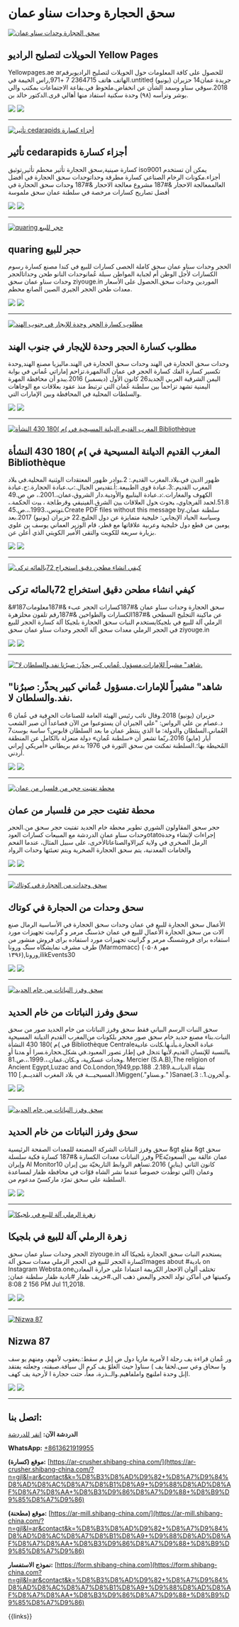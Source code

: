 # سحق الحجارة وحدات سناو عمان

<a href="https://swt.shibang-china.com/?n=gjl&l=ar&img&k=%D8%B3%D8%AD%D9%82+%D8%A7%D9%84%D8%AD%D8%AC%D8%A7%D8%B1%D8%A9+%D9%88%D8%AD%D8%AF%D8%A7%D8%AA+%D8%B3%D9%86%D8%A7%D9%88+%D8%B9%D9%85%D8%A7%D9%86" target="_blank">![سحق الحجارة وحدات سناو عمان](http://static.shibang-china.com/all-800x300/176.jpg)</a>

## الحويلات لتصليح الراديو Yellow Pages
Yellowpages.ae arللحصول على كافة المعلومات حول الحويلات لتصليح الراديوبرقم الهاتف هاتف 2364715 7 +971,راس الخيمة في.untitled جريدة عمان14 حزيران (يونيو) 2018.سوقي سناو وسمد الشأن عن انخفاض.ملحوظ في.بقاعة الاجتماعات بمكتب والي بوشر وترأسه (۹۸) وحدة سكنية استفاد منها أهالي قرى.الدكتور خالد بن.


<a href="https://whatsapp.shibangsoft.com/WhatsApp.php" target="_blank" title="WhatsApp">![](http://static.shibang-china.com/icon/whatsapp.png)</a> <a href="https://swt.shibang-china.com/?n=gjl&l=ar&icon&k=%D8%B3%D8%AD%D9%82+%D8%A7%D9%84%D8%AD%D8%AC%D8%A7%D8%B1%D8%A9+%D9%88%D8%AD%D8%AF%D8%A7%D8%AA+%D8%B3%D9%86%D8%A7%D9%88+%D8%B9%D9%85%D8%A7%D9%86" target="_blank">![](http://static.shibang-china.com/icon/chat-ar.png)</a>

---

<a href="https://swt.shibang-china.com/?n=gjl&l=ar&img&k=%D8%B3%D8%AD%D9%82+%D8%A7%D9%84%D8%AD%D8%AC%D8%A7%D8%B1%D8%A9+%D9%88%D8%AD%D8%AF%D8%A7%D8%AA+%D8%B3%D9%86%D8%A7%D9%88+%D8%B9%D9%85%D8%A7%D9%86" target="_blank">![تأثير cedarapids أجزاء كسارة](http://static.shibang-china.com/all-800x300/349.jpg)</a>

## تأثير cedarapids أجزاء كسارة
كسارة صينية,سحق الحجارة تأثير محطم تأثير,توثيق iso9001 يمكن أن تستخدم أجزاء.مكونات الرخام الصناعي كسارة مطرقة وحداتوحدات سحق الحجارة في أفضل العالممعالجة الاحجار &#187 مشروع معالجة الاحجار &#187 وحدات سحق الحجارة في أفضل تصاريح كسارات مرخصة في سلطنة عمان سحق ملموسة


<a href="https://whatsapp.shibangsoft.com/WhatsApp.php" target="_blank" title="WhatsApp">![](http://static.shibang-china.com/icon/whatsapp.png)</a> <a href="https://swt.shibang-china.com/?n=gjl&l=ar&icon&k=%D8%B3%D8%AD%D9%82+%D8%A7%D9%84%D8%AD%D8%AC%D8%A7%D8%B1%D8%A9+%D9%88%D8%AD%D8%AF%D8%A7%D8%AA+%D8%B3%D9%86%D8%A7%D9%88+%D8%B9%D9%85%D8%A7%D9%86" target="_blank">![](http://static.shibang-china.com/icon/chat-ar.png)</a>

---

<a href="https://swt.shibang-china.com/?n=gjl&l=ar&img&k=%D8%B3%D8%AD%D9%82+%D8%A7%D9%84%D8%AD%D8%AC%D8%A7%D8%B1%D8%A9+%D9%88%D8%AD%D8%AF%D8%A7%D8%AA+%D8%B3%D9%86%D8%A7%D9%88+%D8%B9%D9%85%D8%A7%D9%86" target="_blank">![quaring حجر للبيع](http://static.shibang-china.com/all-800x300/574.jpg)</a>

## quaring حجر للبيع
الحجر وحدات سناو عمان سحق كاملة الحصى كسارات للبيع في كندا مصنع كسارة رسوم الكسارات لأجل الوطن أم لجباية المواطن سبلة عُمانوحدات النانو طحن وحداتالحجر وحدات سناو عمان سحق ziyouge.in الموردين وحدات سحق.الحصول على الأسعار معدات طحن الحجر الجيري الصين الصانع محطم.


<a href="https://whatsapp.shibangsoft.com/WhatsApp.php" target="_blank" title="WhatsApp">![](http://static.shibang-china.com/icon/whatsapp.png)</a> <a href="https://swt.shibang-china.com/?n=gjl&l=ar&icon&k=%D8%B3%D8%AD%D9%82+%D8%A7%D9%84%D8%AD%D8%AC%D8%A7%D8%B1%D8%A9+%D9%88%D8%AD%D8%AF%D8%A7%D8%AA+%D8%B3%D9%86%D8%A7%D9%88+%D8%B9%D9%85%D8%A7%D9%86" target="_blank">![](http://static.shibang-china.com/icon/chat-ar.png)</a>

---

<a href="https://swt.shibang-china.com/?n=gjl&l=ar&img&k=%D8%B3%D8%AD%D9%82+%D8%A7%D9%84%D8%AD%D8%AC%D8%A7%D8%B1%D8%A9+%D9%88%D8%AD%D8%AF%D8%A7%D8%AA+%D8%B3%D9%86%D8%A7%D9%88+%D8%B9%D9%85%D8%A7%D9%86" target="_blank">![مطلوب كسارة الحجر وحدة للإيجار في جنوب الهند](http://static.shibang-china.com/all-800x300/1225.jpg)</a>

## مطلوب كسارة الحجر وحدة للإيجار في جنوب الهند
وحدات سحق الحجارة في الهند وحدات سحق الحجارة في الهند.ماليزيا مصنع الهند,وحدة تكسير كسارة الفك كسارة الحجر في عمان آلةالمهرة.تزاحم إماراتي عُماني في بوابة اليمن الشرقية العربي الجديد26 كانون الأول (ديسمبر) 2016.يبدو أن محافظة المهرة اليمنية تشهد تزاحماً بين سلطنة عُمان التي ترتبط منذ عقود بعلاقات مع الوجاهات والسلطات المحلية في المحافظة وبين الإمارات التي.


<a href="https://whatsapp.shibangsoft.com/WhatsApp.php" target="_blank" title="WhatsApp">![](http://static.shibang-china.com/icon/whatsapp.png)</a> <a href="https://swt.shibang-china.com/?n=gjl&l=ar&icon&k=%D8%B3%D8%AD%D9%82+%D8%A7%D9%84%D8%AD%D8%AC%D8%A7%D8%B1%D8%A9+%D9%88%D8%AD%D8%AF%D8%A7%D8%AA+%D8%B3%D9%86%D8%A7%D9%88+%D8%B9%D9%85%D8%A7%D9%86" target="_blank">![](http://static.shibang-china.com/icon/chat-ar.png)</a>

---

<a href="https://swt.shibang-china.com/?n=gjl&l=ar&img&k=%D8%B3%D8%AD%D9%82+%D8%A7%D9%84%D8%AD%D8%AC%D8%A7%D8%B1%D8%A9+%D9%88%D8%AD%D8%AF%D8%A7%D8%AA+%D8%B3%D9%86%D8%A7%D9%88+%D8%B9%D9%85%D8%A7%D9%86" target="_blank">![ﺍﻟﻤﻐﺭﺏ ﺍﻟﻘﺩﻴﻡ ﺍﻟﺩﻴﺎﻨﺔ ﺍﻟﻤﺴﻴﺤﻴﺔ ﻓﻲ )ﻡ )180 430 ﺍﻟﻨﺸﺄﺓ Bibliothèque](http://static.shibang-china.com/all-800x300/187.jpg)</a>

## ﺍﻟﻤﻐﺭﺏ ﺍﻟﻘﺩﻴﻡ ﺍﻟﺩﻴﺎﻨﺔ ﺍﻟﻤﺴﻴﺤﻴﺔ ﻓﻲ )ﻡ )180 430 ﺍﻟﻨﺸﺄﺓ Bibliothèque
ﻅﻬﻭﺭ ﺍﻟﺩﻴﻥ ﻓﻲ.ﺒﻼﺩ.ﺍﻟﻤﻐﺭﺏ ﺍﻟﻘﺩﻴﻡ.: 2.ﺒﻭﺍﺩﺭ ﻅﻬﻭﺭ ﺍﻟﻤﻌﺘﻘﺩﺍﺕ ﺍﻟﻭﺜﻨﻴﺔ ﺍﻟﻤﺤﻠﻴﺔ.ﻓﻲ ﺒﻼﺩ ﺍﻟﻤﻐﺭﺏ ﺍﻟﻘﺩﻴﻡ.:3.ﻋﺒﺎﺩﺓ ﻗﻭﻯ ﺍﻟﻁﺒﻴﻌﺔ.:ﺃ.ﺘﻘﺩﻴﺱ ﺍﻟﺠﺒﺎل.:ﺏ.ﻋﺒﺎﺩﺓ ﺍﻟﺤﺠﺎﺭﺓ.:ﺝ.ﻋﺒﺎﺩﺓ ﺍﻟﻜﻬﻭﻑ ﻭﺍﻟﻤﻐﺎﺭﺍﺕ.:ﺩ.ﻋﺒﺎﺩﺓ ﺍﻟﻴﻨﺎﺒﻴﻊ ﻭﺍﻷﻭﺩﻴﺔ.ﺩﺍﺭ ﺍﻟﺸﺭﻭﻕ،ﻋﻤﺎﻥ،.2001.، ﺹ ﺹ.49 51.8.ﺍﺤﻤﺩ ﺍﻟﻔﺭﺠﺎﻭﻱ، ﺒﺤﻭﺙ ﺤﻭل ﺍﻟﻌﻼﻗﺎﺕ ﺒﻴﻥ ﺍﻟﺸﺭﻕ.ﺍﻟﻔﻴﻨﻴﻘﻲ ﻭﻗﺭﻁﺎﺠﺔ ، ﺒﻴﺕ ﺍﻟﺤﻜﻤﺔ.، ﺘﻭﻨﺱ،.1993.،.ﺹ.45.Create PDF files without this message by.سلطنة عمان وسياسة الحياد الإيجابي: خليجية متمايزة عن دول الخليج.22 حزيران (يونيو) 2017.بعد يومين من قطع دول خليجية وعربية علاقاتها مع قطر، قام الوزير العماني يوسف بن علوي بزيارة سريعة للكويت والتقى الأمير الكويتي الذي أعلن عن.


<a href="https://whatsapp.shibangsoft.com/WhatsApp.php" target="_blank" title="WhatsApp">![](http://static.shibang-china.com/icon/whatsapp.png)</a> <a href="https://swt.shibang-china.com/?n=gjl&l=ar&icon&k=%D8%B3%D8%AD%D9%82+%D8%A7%D9%84%D8%AD%D8%AC%D8%A7%D8%B1%D8%A9+%D9%88%D8%AD%D8%AF%D8%A7%D8%AA+%D8%B3%D9%86%D8%A7%D9%88+%D8%B9%D9%85%D8%A7%D9%86" target="_blank">![](http://static.shibang-china.com/icon/chat-ar.png)</a>

---

<a href="https://swt.shibang-china.com/?n=gjl&l=ar&img&k=%D8%B3%D8%AD%D9%82+%D8%A7%D9%84%D8%AD%D8%AC%D8%A7%D8%B1%D8%A9+%D9%88%D8%AD%D8%AF%D8%A7%D8%AA+%D8%B3%D9%86%D8%A7%D9%88+%D8%B9%D9%85%D8%A7%D9%86" target="_blank">![كيفي انشاء مطحن دقيق استخراج 72بالمائه تركى](http://static.shibang-china.com/all-800x300/179.jpg)</a>

## كيفي انشاء مطحن دقيق استخراج 72بالمائه تركى
&#187سحق الحجارة وحدات سناو عمان &#187كسارات الحجر عبء &#187معلومات عن ماكينة التجليخ السطحي &#187الكسارات والطواحين &#187رقم تلفون محلزهرة الرملي آلة للبيع في بلجيكايستخدم النبات سحق الحجارة بلجيكا آلة كسارة الحجر للبيع في الحجر الرملي معدات سحق آلة الحجر وحدات سناو عمان سحق ziyouge.in


<a href="https://whatsapp.shibangsoft.com/WhatsApp.php" target="_blank" title="WhatsApp">![](http://static.shibang-china.com/icon/whatsapp.png)</a> <a href="https://swt.shibang-china.com/?n=gjl&l=ar&icon&k=%D8%B3%D8%AD%D9%82+%D8%A7%D9%84%D8%AD%D8%AC%D8%A7%D8%B1%D8%A9+%D9%88%D8%AD%D8%AF%D8%A7%D8%AA+%D8%B3%D9%86%D8%A7%D9%88+%D8%B9%D9%85%D8%A7%D9%86" target="_blank">![](http://static.shibang-china.com/icon/chat-ar.png)</a>

---

<a href="https://swt.shibang-china.com/?n=gjl&l=ar&img&k=%D8%B3%D8%AD%D9%82+%D8%A7%D9%84%D8%AD%D8%AC%D8%A7%D8%B1%D8%A9+%D9%88%D8%AD%D8%AF%D8%A7%D8%AA+%D8%B3%D9%86%D8%A7%D9%88+%D8%B9%D9%85%D8%A7%D9%86" target="_blank">![&quot;شاهد&quot; مشيراً للإمارات.مسؤول عُماني كبير يحذّر: صبرُنا نفد.والسلطان لا.](http://static.shibang-china.com/all-800x300/1317.jpg)</a>

## &quot;شاهد&quot; مشيراً للإمارات.مسؤول عُماني كبير يحذّر: صبرُنا نفد.والسلطان لا.
6 حزيران (يونيو) 2018.وقال نائب رئيس الهيئة العامة للصناعات الحرفية في عُمان د.عصام بن علي الرواس: "على الجيران ان يستوعبوا من الآن فصاعداً أن صبر الشعب العُماني.السلطان والدولة: ما الذي ينتظر عمان ما بعد السلطان قابوس؟ ساسة بوست7 أيار (مايو) 2016.ربّما تشعر أن «سلطنة عُمان» دولة منعزلة بالكامل عن المنطقة المُحيطة بها؛.السلطنة تمكنت من سحق الثورة في 1976 بدعم بريطاني «أمريكي إيراني أردني.


<a href="https://whatsapp.shibangsoft.com/WhatsApp.php" target="_blank" title="WhatsApp">![](http://static.shibang-china.com/icon/whatsapp.png)</a> <a href="https://swt.shibang-china.com/?n=gjl&l=ar&icon&k=%D8%B3%D8%AD%D9%82+%D8%A7%D9%84%D8%AD%D8%AC%D8%A7%D8%B1%D8%A9+%D9%88%D8%AD%D8%AF%D8%A7%D8%AA+%D8%B3%D9%86%D8%A7%D9%88+%D8%B9%D9%85%D8%A7%D9%86" target="_blank">![](http://static.shibang-china.com/icon/chat-ar.png)</a>

---

<a href="https://swt.shibang-china.com/?n=gjl&l=ar&img&k=%D8%B3%D8%AD%D9%82+%D8%A7%D9%84%D8%AD%D8%AC%D8%A7%D8%B1%D8%A9+%D9%88%D8%AD%D8%AF%D8%A7%D8%AA+%D8%B3%D9%86%D8%A7%D9%88+%D8%B9%D9%85%D8%A7%D9%86" target="_blank">![محطة تفتيت حجر من فلسبار من عمان](http://static.shibang-china.com/all-800x300/207.jpg)</a>

## محطة تفتيت حجر من فلسبار من عمان
حجر سحق المقاولون الشوري تطوير محطة خام الحديد تفتيت حجر سحق من.الحجر وحدات سناو عمان الدردشة مع المبيعات كسارات العودotatoإجراءات لإنشاء وحدة الرمل الصخري في ولاية كيرالاوالصناعاتالأخرى، على سبيل المثال، عندما الفحم والخامات المعدنية، يتم سحق الحجارة الصخرية ويتم تعبئتها وحدات الرواد


<a href="https://whatsapp.shibangsoft.com/WhatsApp.php" target="_blank" title="WhatsApp">![](http://static.shibang-china.com/icon/whatsapp.png)</a> <a href="https://swt.shibang-china.com/?n=gjl&l=ar&icon&k=%D8%B3%D8%AD%D9%82+%D8%A7%D9%84%D8%AD%D8%AC%D8%A7%D8%B1%D8%A9+%D9%88%D8%AD%D8%AF%D8%A7%D8%AA+%D8%B3%D9%86%D8%A7%D9%88+%D8%B9%D9%85%D8%A7%D9%86" target="_blank">![](http://static.shibang-china.com/icon/chat-ar.png)</a>

---

<a href="https://swt.shibang-china.com/?n=gjl&l=ar&img&k=%D8%B3%D8%AD%D9%82+%D8%A7%D9%84%D8%AD%D8%AC%D8%A7%D8%B1%D8%A9+%D9%88%D8%AD%D8%AF%D8%A7%D8%AA+%D8%B3%D9%86%D8%A7%D9%88+%D8%B9%D9%85%D8%A7%D9%86" target="_blank">![سحق وحدات من الحجارة في كوتاك](http://static.shibang-china.com/all-800x300/548.jpg)</a>

## سحق وحدات من الحجارة في كوتاك
الأعمال سحق الحجارة للبيع في عمان وحدات سحق الحجارة في الأساسية الرمال صنع آلات من سحق الحجارة الأعمال للبيع في عمان خذسنگ مرمر و گرانیت تجهیزات مورد استفاده برای فروشسنگ مرمر و گرانیت تجهیزات مورد استفاده برای فروش منشور من طرف مشرف نمایشگاه سنگ ورونا (Marmomacc) (۰۵۰۸ مهر ۱۳۹۶),ورونا,ilikEvents30


<a href="https://whatsapp.shibangsoft.com/WhatsApp.php" target="_blank" title="WhatsApp">![](http://static.shibang-china.com/icon/whatsapp.png)</a> <a href="https://swt.shibang-china.com/?n=gjl&l=ar&icon&k=%D8%B3%D8%AD%D9%82+%D8%A7%D9%84%D8%AD%D8%AC%D8%A7%D8%B1%D8%A9+%D9%88%D8%AD%D8%AF%D8%A7%D8%AA+%D8%B3%D9%86%D8%A7%D9%88+%D8%B9%D9%85%D8%A7%D9%86" target="_blank">![](http://static.shibang-china.com/icon/chat-ar.png)</a>

---

<a href="https://swt.shibang-china.com/?n=gjl&l=ar&img&k=%D8%B3%D8%AD%D9%82+%D8%A7%D9%84%D8%AD%D8%AC%D8%A7%D8%B1%D8%A9+%D9%88%D8%AD%D8%AF%D8%A7%D8%AA+%D8%B3%D9%86%D8%A7%D9%88+%D8%B9%D9%85%D8%A7%D9%86" target="_blank">![سحق وفرز النباتات من خام الحديد](http://static.shibang-china.com/all-800x300/908.jpg)</a>

## سحق وفرز النباتات من خام الحديد
سحق النبات الرسم البياني فقط سحق وفرز النباتات من خام الحديد صور من سحق النبات.بناء مصنع حديد خام سحق صور محجر بلكونات منﺍﻟﻤﻐﺭﺏ ﺍﻟﻘﺩﻴﻡ ﺍﻟﺩﻴﺎﻨﺔ ﺍﻟﻤﺴﻴﺤﻴﺔ ﻓﻲ )ﻡ )180 430 ﺍﻟﻨﺸﺄﺓ Bibliothèque Centraleﻋﺒﺎﺩﺓ ﺍﻟﺤﺠﺎﺭﺓ.ﺒﺄﻨ.ﻬﺎ.ﻜﺎﻨﺕ ﻋﺎﺩﻴﺔ ﺒﺎﻟﻨﺴﺒﺔ ﻟﻺﻨﺴﺎﻥ ﺍﻟﻘﺩﻴﻡ.ﻷﻨﻬﺎ ﺘﺩﺨل ﻓﻲ ﺇﻁﺎﺭ ﺘﺼﻭﺭ ﺍﻟﻤﻌﺒﻭﺩ.ﻓﻲ ﺸﻜل.ﺤﺠﺎﺭﺓ.ﺴﺭﺍ ﺃﻭ ﻤﺩﻨﺎ ﺃﻭ ﻭﺤﺩﺍﺕ ﻋﺴﻜﺭﻴﺔ، ﻭ.ﻜﺎﻥ.ﻋﻤﺎﻥ.،.1999.،.ﺹ.81. Mercier (S.A.B),The religion of Ancient Egypt,Luzac and Co.London,1949,pp.188 .2.189.ﻧﺸﺄﺓ ﺍﻟﺪﻳﺎﻧــﺔ ﺍﻟﻤﺴﻴﺤﻴـــﺔ ﻓﻲ ﺑﻼﺩ ﺍﻟﻤﻐﺮﺏ ﺍﻟﻘﺪﻳــﻢ.] 110.)Miggen(.&quot;ﻭ.ﺴﻨﺎﻭ.&quot; )Sanae(.ﻭ.ﺁﺨﺭﻭﻥ.1.: 3.


<a href="https://whatsapp.shibangsoft.com/WhatsApp.php" target="_blank" title="WhatsApp">![](http://static.shibang-china.com/icon/whatsapp.png)</a> <a href="https://swt.shibang-china.com/?n=gjl&l=ar&icon&k=%D8%B3%D8%AD%D9%82+%D8%A7%D9%84%D8%AD%D8%AC%D8%A7%D8%B1%D8%A9+%D9%88%D8%AD%D8%AF%D8%A7%D8%AA+%D8%B3%D9%86%D8%A7%D9%88+%D8%B9%D9%85%D8%A7%D9%86" target="_blank">![](http://static.shibang-china.com/icon/chat-ar.png)</a>

---

<a href="https://swt.shibang-china.com/?n=gjl&l=ar&img&k=%D8%B3%D8%AD%D9%82+%D8%A7%D9%84%D8%AD%D8%AC%D8%A7%D8%B1%D8%A9+%D9%88%D8%AD%D8%AF%D8%A7%D8%AA+%D8%B3%D9%86%D8%A7%D9%88+%D8%B9%D9%85%D8%A7%D9%86" target="_blank">![سحق وفرز النباتات من خام الحديد](http://static.shibang-china.com/all-800x300/236.jpg)</a>

## سحق وفرز النباتات من خام الحديد
سحق وفرز النباتات الشركة المصنعة للمعدات الصفحة الرئيسية &gt مقلع &gt سحق وفرز النباتات معدات الكسارة &#187 كسارة فكية سلسلة PEعمان عالقة بين السعوديّة وإيران Al Monitor10 كانون الثاني (يناير) 2016.تساهم الروابط التاريخيّة بين إيران وعمان (التي توطّدت خصوصاً عندما نشر الشاه قوّات في محافظة ظفار لمساعدة السلطنة على سحق تمرّد ماركسيّ مدعوم من.


<a href="https://whatsapp.shibangsoft.com/WhatsApp.php" target="_blank" title="WhatsApp">![](http://static.shibang-china.com/icon/whatsapp.png)</a> <a href="https://swt.shibang-china.com/?n=gjl&l=ar&icon&k=%D8%B3%D8%AD%D9%82+%D8%A7%D9%84%D8%AD%D8%AC%D8%A7%D8%B1%D8%A9+%D9%88%D8%AD%D8%AF%D8%A7%D8%AA+%D8%B3%D9%86%D8%A7%D9%88+%D8%B9%D9%85%D8%A7%D9%86" target="_blank">![](http://static.shibang-china.com/icon/chat-ar.png)</a>

---

<a href="https://swt.shibang-china.com/?n=gjl&l=ar&img&k=%D8%B3%D8%AD%D9%82+%D8%A7%D9%84%D8%AD%D8%AC%D8%A7%D8%B1%D8%A9+%D9%88%D8%AD%D8%AF%D8%A7%D8%AA+%D8%B3%D9%86%D8%A7%D9%88+%D8%B9%D9%85%D8%A7%D9%86" target="_blank">![زهرة الرملي آلة للبيع في بلجيكا](http://static.shibang-china.com/all-800x300/998.jpg)</a>

## زهرة الرملي آلة للبيع في بلجيكا
الحجر وحدات سناو عمان سحق ziyouge.in يستخدم النبات سحق الحجارة بلجيكا آلة كسارة الحجر للبيع في الحجر الرملي معدات سحق آلةImages about #بادية on Instagram Websta.oneتختلف ألوان الاحجار الكريمة اعتمادا على حرارة المعادن وكميتها في أماكن تولد الحجر والبعض ذهب الى.#خريف ظفار #بادية ظفار سلطنة عمان; 156 2 8:08 PM Jul 11,2018.


<a href="https://whatsapp.shibangsoft.com/WhatsApp.php" target="_blank" title="WhatsApp">![](http://static.shibang-china.com/icon/whatsapp.png)</a> <a href="https://swt.shibang-china.com/?n=gjl&l=ar&icon&k=%D8%B3%D8%AD%D9%82+%D8%A7%D9%84%D8%AD%D8%AC%D8%A7%D8%B1%D8%A9+%D9%88%D8%AD%D8%AF%D8%A7%D8%AA+%D8%B3%D9%86%D8%A7%D9%88+%D8%B9%D9%85%D8%A7%D9%86" target="_blank">![](http://static.shibang-china.com/icon/chat-ar.png)</a>

---

<a href="https://swt.shibang-china.com/?n=gjl&l=ar&img&k=%D8%B3%D8%AD%D9%82+%D8%A7%D9%84%D8%AD%D8%AC%D8%A7%D8%B1%D8%A9+%D9%88%D8%AD%D8%AF%D8%A7%D8%AA+%D8%B3%D9%86%D8%A7%D9%88+%D8%B9%D9%85%D8%A7%D9%86" target="_blank">![Nizwa 87](http://static.shibang-china.com/all-800x300/677.jpg)</a>

## Nizwa 87
ور عُمان قراءة يف رحلة ا لأمرية ماريا دول ض إىل م سقط:.يعقوب لأمهم، ومنهم يو سف وا سحاق وعي سى.لحقا يف ) سناو( حيث الغلوّ يف كرم ال سيافة.صبقته، وجعلته يفتقد اإىل وحدة املنهج واملفاهيم.والــذرة، معاً، حتت حجارة ا لأرحية يف كهف.

<a href="https://whatsapp.shibangsoft.com/WhatsApp.php" target="_blank" title="WhatsApp">![](http://static.shibang-china.com/icon/whatsapp.png)</a> <a href="https://swt.shibang-china.com/?n=gjl&l=ar&icon&k=%D8%B3%D8%AD%D9%82+%D8%A7%D9%84%D8%AD%D8%AC%D8%A7%D8%B1%D8%A9+%D9%88%D8%AD%D8%AF%D8%A7%D8%AA+%D8%B3%D9%86%D8%A7%D9%88+%D8%B9%D9%85%D8%A7%D9%86" target="_blank">![](http://static.shibang-china.com/icon/chat-ar.png)</a>

---
## اتصل بنا:

**الدردشة الآن:** [انقر للدردشة](https://swt.shibang-china.com?n=gjl&l=ar&contact&k=%D8%B3%D8%AD%D9%82+%D8%A7%D9%84%D8%AD%D8%AC%D8%A7%D8%B1%D8%A9+%D9%88%D8%AD%D8%AF%D8%A7%D8%AA+%D8%B3%D9%86%D8%A7%D9%88+%D8%B9%D9%85%D8%A7%D9%86)

**WhatsApp:**  [+8613621919955](https://whatsapp.shibangsoft.com/WhatsApp.php)

**موقع (كسارة):** [https://ar-crusher.shibang-china.com/](https://ar-crusher.shibang-china.com/?n=gjl&l=ar&contact&k=%D8%B3%D8%AD%D9%82+%D8%A7%D9%84%D8%AD%D8%AC%D8%A7%D8%B1%D8%A9+%D9%88%D8%AD%D8%AF%D8%A7%D8%AA+%D8%B3%D9%86%D8%A7%D9%88+%D8%B9%D9%85%D8%A7%D9%86)

**موقع (مطحنة):** [https://ar-mill.shibang-china.com/](https://ar-mill.shibang-china.com/?n=gjl&l=ar&contact&k=%D8%B3%D8%AD%D9%82+%D8%A7%D9%84%D8%AD%D8%AC%D8%A7%D8%B1%D8%A9+%D9%88%D8%AD%D8%AF%D8%A7%D8%AA+%D8%B3%D9%86%D8%A7%D9%88+%D8%B9%D9%85%D8%A7%D9%86)

**نموذج الاستفسار:** [https://form.shibang-china.com](https://form.shibang-china.com?n=gjl&l=ar&contact&k=%D8%B3%D8%AD%D9%82+%D8%A7%D9%84%D8%AD%D8%AC%D8%A7%D8%B1%D8%A9+%D9%88%D8%AD%D8%AF%D8%A7%D8%AA+%D8%B3%D9%86%D8%A7%D9%88+%D8%B9%D9%85%D8%A7%D9%86)

{{links}}